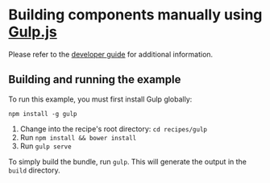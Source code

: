 # Building components manually using [Gulp.js](http://gulpjs.com/)

Please refer to the [developer guide](https://origami.pearsoned.com/docs/developer-guide/building-modules/) for additional information.

## Building and running the example

To run this example, you must first install Gulp globally:

```
npm install -g gulp
```

1. Change into the recipe's root directory: `cd recipes/gulp`
2. Run `npm install && bower install`
3. Run `gulp serve`

To simply build the bundle, run `gulp`. This will generate the output in the `build` directory.
